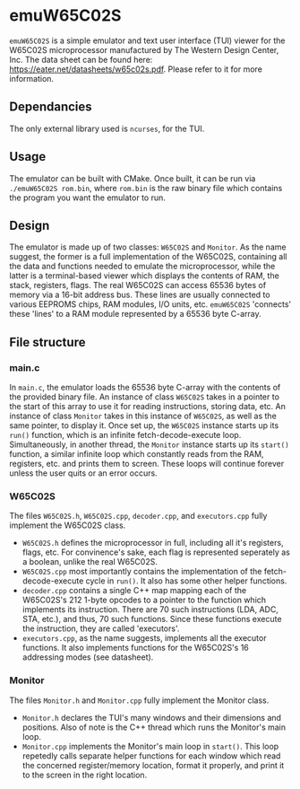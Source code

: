 # emuW65C02S
`emuW65C02S` is a simple emulator and text user interface (TUI) viewer for the W65C02S microprocessor manufactured by The Western Design Center, Inc. The data sheet can be found here: https://eater.net/datasheets/w65c02s.pdf. Please refer to it for more information.

## Dependancies
The only external library used is `ncurses`, for the TUI.

## Usage
The emulator can be built with CMake. Once built, it can be run via
`./emuW65C02S rom.bin`,
where `rom.bin` is the raw binary file which contains the program you want the emulator to run.

## Design
The emulator is made up of two classes: `W65C02S` and `Monitor`. As the name suggest, the former is a full implementation of the W65C02S, containing all the data and functions needed to emulate the microprocessor, while the latter is a terminal-based viewer which displays the contents of RAM, the stack, registers, flags. The real W65C02S can access 65536 bytes of memory via a 16-bit address bus. These lines are usually connected to various EEPROMS chips, RAM modules, I/O units, etc. `emuW65C02S` 'connects' these 'lines' to a RAM module represented by a 65536 byte C-array.

## File structure
### main.c
In `main.c`, the emulator loads the 65536 byte C-array with the contents of the provided binary file. An instance of class `W65C02S` takes in a pointer to the start of this array to use it for reading instructions, storing data, etc. An instance of class `Monitor` takes in this instance of `W65C02S`, as well as the same pointer, to display it. Once set up, the `W65C02S` instance starts up its `run()` function, which is an infinite fetch-decode-execute loop. Simultaneously, in another thread, the `Monitor` instance starts up its `start()` function, a similar infinite loop which constantly reads from the RAM, registers, etc. and prints them to screen. These loops will continue forever unless the user quits or an error occurs.

### W65C02S
The files `W65C02S.h`, `W65C02S.cpp`, `decoder.cpp`, and `executors.cpp` fully implement the W65C02S class.
 - `W65C02S.h` defines the microprocessor in full, including all it's registers, flags, etc. For convinence's sake, each flag is represented seperately as a boolean, unlike the real W65C02S.
 - `W65C02S.cpp` most importantly contains the implementation of the fetch-decode-execute cycle in `run()`. It also has some other helper functions.
 - `decoder.cpp` contains a single C++ map mapping each of the W65C02S's 212 1-byte opcodes to a pointer to the function which implements its instruction. There are 70 such instructions (LDA, ADC, STA, etc.), and thus, 70 such functions. Since these functions execute the instruction, they are called 'executors'.
 - `executors.cpp`, as the name suggests, implements all the executor functions. It also implements functions for the W65C02S's 16 addressing modes (see datasheet).
 
 ### Monitor
 The files `Monitor.h` and `Monitor.cpp` fully implement the Monitor class.
  - `Monitor.h` declares the TUI's many windows and their dimensions and positions. Also of note is the C++ thread which runs the Monitor's main loop.
  - `Monitor.cpp` implements the Monitor's main loop in `start()`. This loop repetedly calls separate helper functions for each window which read the concerned register/memory location, format it properly, and print it to the screen in the right location.
